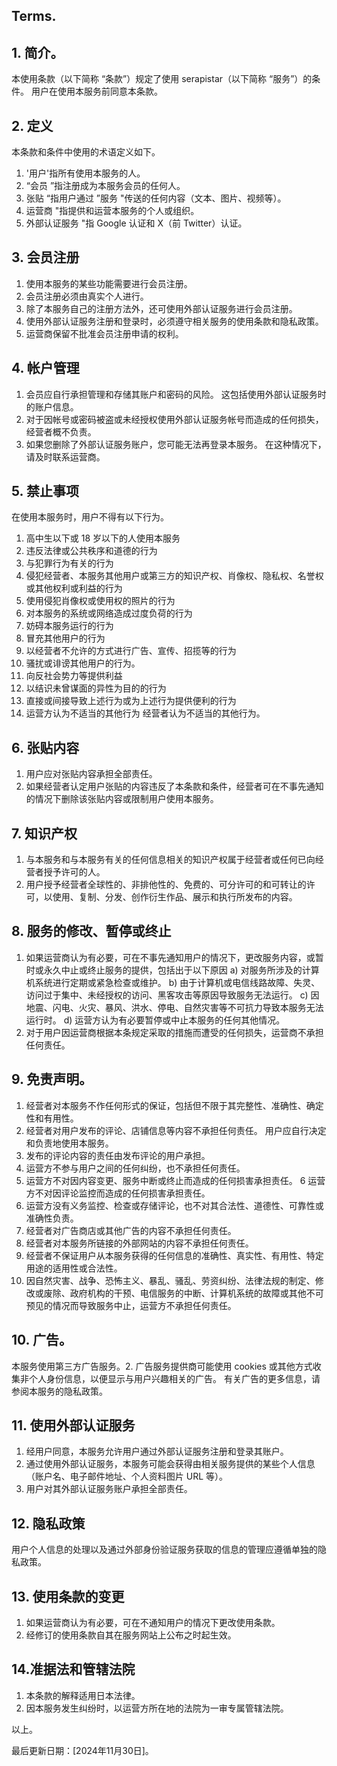 ## Terms.

## 1. 简介。

本使用条款（以下简称 “条款”）规定了使用 serapistar（以下简称 “服务”）的条件。 用户在使用本服务前同意本条款。

## 2. 定义

本条款和条件中使用的术语定义如下。

1. '用户'指所有使用本服务的人。
2. “会员 ”指注册成为本服务会员的任何人。
3. 张贴 “指用户通过 ”服务 "传送的任何内容（文本、图片、视频等）。
4. 运营商 "指提供和运营本服务的个人或组织。
5. 外部认证服务 "指 Google 认证和 X（前 Twitter）认证。

## 3. 会员注册

1. 使用本服务的某些功能需要进行会员注册。
2. 会员注册必须由真实个人进行。
3. 除了本服务自己的注册方法外，还可使用外部认证服务进行会员注册。
4. 使用外部认证服务注册和登录时，必须遵守相关服务的使用条款和隐私政策。
5. 运营商保留不批准会员注册申请的权利。

## 4. 帐户管理

1. 会员应自行承担管理和存储其账户和密码的风险。 这包括使用外部认证服务时的账户信息。
2. 对于因帐号或密码被盗或未经授权使用外部认证服务帐号而造成的任何损失，经营者概不负责。
3. 如果您删除了外部认证服务账户，您可能无法再登录本服务。 在这种情况下，请及时联系运营商。

## 5. 禁止事项

在使用本服务时，用户不得有以下行为。

1. 高中生以下或 18 岁以下的人使用本服务
2. 违反法律或公共秩序和道德的行为
3. 与犯罪行为有关的行为
4. 侵犯经营者、本服务其他用户或第三方的知识产权、肖像权、隐私权、名誉权或其他权利或利益的行为
5. 使用侵犯肖像权或使用权的照片的行为
6. 对本服务的系统或网络造成过度负荷的行为
7. 妨碍本服务运行的行为
8. 冒充其他用户的行为
9. 以经营者不允许的方式进行广告、宣传、招揽等的行为
10. 骚扰或诽谤其他用户的行为。
11. 向反社会势力等提供利益
12. 以结识未曾谋面的异性为目的的行为
13. 直接或间接导致上述行为或为上述行为提供便利的行为
14. 运营方认为不适当的其他行为 经营者认为不适当的其他行为。

## 6. 张贴内容

1. 用户应对张贴内容承担全部责任。
2. 如果经营者认定用户张贴的内容违反了本条款和条件，经营者可在不事先通知的情况下删除该张贴内容或限制用户使用本服务。

## 7. 知识产权

1. 与本服务和与本服务有关的任何信息相关的知识产权属于经营者或任何已向经营者授予许可的人。
2. 用户授予经营者全球性的、非排他性的、免费的、可分许可的和可转让的许可，以使用、复制、分发、创作衍生作品、展示和执行所发布的内容。

## 8. 服务的修改、暂停或终止

1. 如果运营商认为有必要，可在不事先通知用户的情况下，更改服务内容，或暂时或永久中止或终止服务的提供，包括出于以下原因
   a) 对服务所涉及的计算机系统进行定期或紧急检查或维护。
   b) 由于计算机或电信线路故障、失灵、访问过于集中、未经授权的访问、黑客攻击等原因导致服务无法运行。
   c) 因地震、闪电、火灾、暴风、洪水、停电、自然灾害等不可抗力导致本服务无法运行时。
   d) 运营方认为有必要暂停或中止本服务的任何其他情况。
2. 对于用户因运营商根据本条规定采取的措施而遭受的任何损失，运营商不承担任何责任。

## 9. 免责声明。

1. 经营者对本服务不作任何形式的保证，包括但不限于其完整性、准确性、确定性和有用性。
2. 经营者对用户发布的评论、店铺信息等内容不承担任何责任。 用户应自行决定和负责地使用本服务。
3. 发布的评论内容的责任由发布评论的用户承担。
4. 运营方不参与用户之间的任何纠纷，也不承担任何责任。
5. 运营方不对因内容变更、服务中断或终止而造成的任何损害承担责任。 6 运营方不对因评论监控而造成的任何损害承担责任。
6. 运营方没有义务监控、检查或存储评论，也不对其合法性、道德性、可靠性或准确性负责。
7. 经营者对广告商店或其他广告的内容不承担任何责任。
8. 经营者对本服务所链接的外部网站的内容不承担任何责任。
9. 经营者不保证用户从本服务获得的任何信息的准确性、真实性、有用性、特定用途的适用性或合法性。
10. 因自然灾害、战争、恐怖主义、暴乱、骚乱、劳资纠纷、法律法规的制定、修改或废除、政府机构的干预、电信服务的中断、计算机系统的故障或其他不可预见的情况而导致服务中止，运营方不承担任何责任。

## 10. 广告。

本服务使用第三方广告服务。2. 广告服务提供商可能使用 cookies 或其他方式收集非个人身份信息，以便显示与用户兴趣相关的广告。
有关广告的更多信息，请参阅本服务的隐私政策。

## 11. 使用外部认证服务

1. 经用户同意，本服务允许用户通过外部认证服务注册和登录其账户。
2. 通过使用外部认证服务，本服务可能会获得由相关服务提供的某些个人信息（账户名、电子邮件地址、个人资料图片 URL 等）。
3. 用户对其外部认证服务账户承担全部责任。

## 12. 隐私政策

用户个人信息的处理以及通过外部身份验证服务获取的信息的管理应遵循单独的隐私政策。

## 13. 使用条款的变更

1. 如果运营商认为有必要，可在不通知用户的情况下更改使用条款。
2. 经修订的使用条款自其在服务网站上公布之时起生效。

## 14.准据法和管辖法院

1. 本条款的解释适用日本法律。
2. 因本服务发生纠纷时，以运营方所在地的法院为一审专属管辖法院。

以上。

最后更新日期：[2024年11月30日]。
